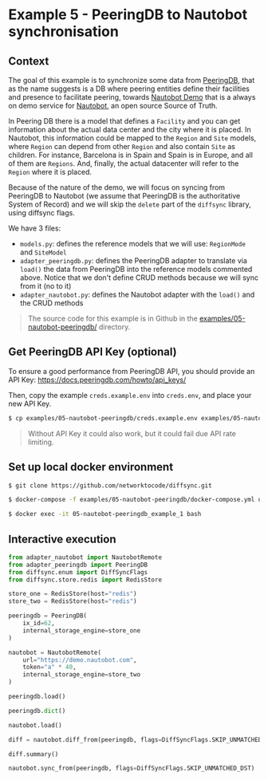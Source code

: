 # Example 5 - PeeringDB to Nautobot synchronisation

## Context

The goal of this example is to synchronize some data from [PeeringDB](https://www.peeringdb.com/), that as the name suggests is a DB where peering entities define their facilities and presence to facilitate peering, towards [Nautobot Demo](https://demo.nautobot.com/) that is a always on demo service for [Nautobot](https://nautobot.readthedocs.io/), an open source Source of Truth.

In Peering DB there is a model that defines a `Facility` and you can get information about the actual data center and the city where it is placed. In Nautobot, this information could be mapped to the `Region` and `Site` models, where `Region` can depend from other `Region` and also contain `Site` as children. For instance, Barcelona is in Spain and Spain is in Europe, and all of them are `Regions`. And, finally, the actual datacenter will refer to the `Region` where it is placed.

Because of the nature of the demo, we will focus on syncing from PeeringDB to Nautobot (we assume that PeeringDB is the authoritative System of Record) and we will skip the `delete` part of the `diffsync` library, using diffsync flags.

We have 3 files:

- `models.py`: defines the reference models that we will use: `RegionMode` and `SiteModel`
- `adapter_peeringdb.py`: defines the PeeringDB adapter to translate via `load()` the data from PeeringDB into the reference models commented above. Notice that we don't define CRUD methods because we will sync from it (no to it)
- `adapter_nautobot.py`: defines the Nautobot adapter with the `load()` and the CRUD methods

> The source code for this example is in Github in the [examples/05-nautobot-peeringdb/](https://github.com/networktocode/diffsync/tree/main/examples/05-nautobot-peeringdb) directory.

## Get PeeringDB API Key (optional)

To ensure a good performance from PeeringDB API, you should provide an API Key: https://docs.peeringdb.com/howto/api_keys/

Then, copy the example `creds.example.env` into `creds.env`, and place your new API Key.

```bash
$ cp examples/05-nautobot-peeringdb/creds.example.env examples/05-nautobot-peeringdb/creds.env

```

> Without API Key it could also work, but it could fail due API rate limiting.

## Set up local docker environment

```bash
$ git clone https://github.com/networktocode/diffsync.git

$ docker-compose -f examples/05-nautobot-peeringdb/docker-compose.yml up -d --build

$ docker exec -it 05-nautobot-peeringdb_example_1 bash
```

## Interactive execution

```python
from adapter_nautobot import NautobotRemote
from adapter_peeringdb import PeeringDB
from diffsync.enum import DiffSyncFlags
from diffsync.store.redis import RedisStore

store_one = RedisStore(host="redis")
store_two = RedisStore(host="redis")

peeringdb = PeeringDB(
    ix_id=62,
    internal_storage_engine=store_one
)

nautobot = NautobotRemote(
    url="https://demo.nautobot.com",
    token="a" * 40,
    internal_storage_engine=store_two
)

peeringdb.load()

peeringdb.dict()

nautobot.load()

diff = nautobot.diff_from(peeringdb, flags=DiffSyncFlags.SKIP_UNMATCHED_DST)

diff.summary()

nautobot.sync_from(peeringdb, flags=DiffSyncFlags.SKIP_UNMATCHED_DST)
```
